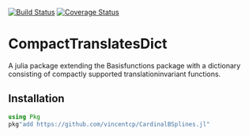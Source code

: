 [![Build Status](https://travis-ci.org/vincentcp/CompactTranslatesDict.jl.svg?branch=master)](https://travis-ci.org/vincentcp/CompactTranslatesDict.jl)
[![Coverage Status](https://coveralls.io/repos/github/vincentcp/CompactTranslatesDict.jl/badge.svg?branch=master)](https://coveralls.io/github/vincentcp/CompactTranslatesDict.jl?branch=master)
# CompactTranslatesDict
A julia package extending the Basisfunctions package with a dictionary consisting of compactly supported translationinvariant functions.

## Installation
```julia
using Pkg
pkg"add https://github.com/vincentcp/CardinalBSplines.jl"
```
